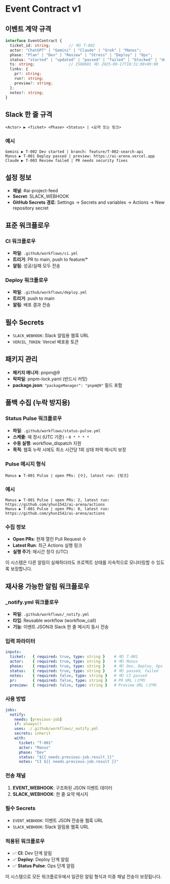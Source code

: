 # Event Contract v1

## 이벤트 계약 규격

```typescript
interface EventContract {
  ticket_id: string;        // 예) T-002
  actor: "ChatGPT" | "Gemini" | "Claude" | "Grok" | "Manus";
  phase: "Plan" | "Dev" | "Review" | "Stress" | "Deploy" | "Ops";
  status: "started" | "updated" | "passed" | "failed" | "blocked" | "done";
  ts: string;               // ISO8601 예) 2025-09-17T10:31:00+09:00
  links: {
    pr?: string;
    run?: string;
    preview?: string;
  };
  notes?: string;
}
```

## Slack 한 줄 규격

```
<Actor> ▶ <Ticket> <Phase> <Status> | <요약 또는 링크>
```

### 예시
```
Gemini ▶ T-002 Dev started | branch: feature/T-002-search-api
Manus ▶ T-001 Deploy passed | preview: https://ai-arena.vercel.app
Claude ▶ T-003 Review failed | PR needs security fixes
```

## 설정 정보

- **채널**: #ai-project-feed
- **Secret**: SLACK_WEBHOOK
- **GitHub Secrets 경로**: Settings → Secrets and variables → Actions → New repository secret

## 표준 워크플로우

### CI 워크플로우
- **파일**: `.github/workflows/ci.yml`
- **트리거**: PR to main, push to feature/*
- **알림**: 성공/실패 모두 전송

### Deploy 워크플로우
- **파일**: `.github/workflows/deploy.yml`
- **트리거**: push to main
- **알림**: 배포 결과 전송

## 필수 Secrets
- `SLACK_WEBHOOK`: Slack 알림용 웹훅 URL
- `VERCEL_TOKEN`: Vercel 배포용 토큰

## 패키지 관리
- **패키지 매니저**: pnpm@9
- **락파일**: pnpm-lock.yaml (반드시 커밋)
- **package.json**: `"packageManager": "pnpm@9"` 필드 포함



## 폴백 수집 (누락 방지용)

### Status Pulse 워크플로우
- **파일**: `.github/workflows/status-pulse.yml`
- **스케줄**: 매 정시 (UTC 기준) - `0 * * * *`
- **수동 실행**: workflow_dispatch 지원
- **목적**: 웹훅 누락 시에도 최소 시간당 1회 상태 파악 메시지 보장

### Pulse 메시지 형식
```
Manus ▶ T-001 Pulse | open PRs: {수}, latest run: {링크}
```

### 예시
```
Manus ▶ T-001 Pulse | open PRs: 2, latest run: https://github.com/yhun1542/ai-arena/actions
Manus ▶ T-001 Pulse | open PRs: 0, latest run: https://github.com/yhun1542/ai-arena/actions
```

### 수집 정보
- **Open PRs**: 현재 열린 Pull Request 수
- **Latest Run**: 최근 Actions 실행 링크
- **실행 주기**: 매시간 정각 (UTC)

이 시스템은 다른 알림이 실패하더라도 프로젝트 상태를 지속적으로 모니터링할 수 있도록 보장합니다.


## 재사용 가능한 알림 워크플로우

### _notify.yml 워크플로우
- **파일**: `.github/workflows/_notify.yml`
- **타입**: Reusable workflow (workflow_call)
- **기능**: 이벤트 JSON과 Slack 한 줄 메시지 동시 전송

### 입력 파라미터
```yaml
inputs:
  ticket:   { required: true, type: string }    # 예) T-001
  actor:    { required: true, type: string }    # 예) Manus
  phase:    { required: true, type: string }    # 예) Dev, Deploy, Ops
  status:   { required: true, type: string }    # 예) passed, failed
  notes:    { required: false, type: string }   # 예) CI passed
  pr:       { required: false, type: string }   # PR URL (선택)
  preview:  { required: false, type: string }   # Preview URL (선택)
```

### 사용 방법
```yaml
jobs:
  notify:
    needs: [previous-job]
    if: always()
    uses: ./.github/workflows/_notify.yml
    secrets: inherit
    with:
      ticket: "T-001"
      actor: "Manus"
      phase: "Dev"
      status: "${{ needs.previous-job.result }}"
      notes: "CI ${{ needs.previous-job.result }}"
```

### 전송 채널
1. **EVENT_WEBHOOK**: 구조화된 JSON 이벤트 데이터
2. **SLACK_WEBHOOK**: 한 줄 요약 메시지

### 필수 Secrets
- `EVENT_WEBHOOK`: 이벤트 JSON 전송용 웹훅 URL
- `SLACK_WEBHOOK`: Slack 알림용 웹훅 URL

### 적용된 워크플로우
- ✅ **CI**: Dev 단계 알림
- ✅ **Deploy**: Deploy 단계 알림
- ✅ **Status Pulse**: Ops 단계 알림

이 시스템으로 모든 워크플로우에서 일관된 알림 형식과 이중 채널 전송이 보장됩니다.

